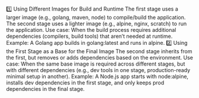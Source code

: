 1️⃣ Using Different Images for Build and Runtime
The first stage uses a larger image (e.g., golang, maven, node) to compile/build the application.
The second stage uses a lighter image (e.g., alpine, nginx, scratch) to run the application.
Use case: When the build process requires additional dependencies (compilers, build tools) that aren’t needed at runtime.
Example: A Golang app builds in golang:latest and runs in alpine.
2️⃣ Using the First Stage as a Base for the Final Image
The second stage inherits from the first, but removes or adds dependencies based on the environment.
Use case: When the same base image is required across different stages, but with different dependencies (e.g., dev tools in one stage, production-ready minimal setup in another).
Example: A Node.js app starts with node:alpine, installs dev dependencies in the first stage, and only keeps prod dependencies in the final stage.